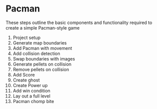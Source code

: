 # Pacman
 
These steps outline the basic components and functionality required to create a simple Pacman-style game

1. Project setup
2. Generate map boundaries
3. Add Pacman with movement
4. Add collision detection
5. Swap boundaries with images
6. Generate pellets on collision
7. Remove pellets on collision
8. Add Score
9. Create ghost
10. Create Power up
11. Add win condition
12. Lay out a full level
13. Pacman chomp bite
